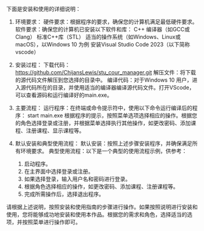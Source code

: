 下面是安装和使用的详细说明：

1. 环境要求：
   硬件要求：根据程序的要求，确保您的计算机满足最低硬件要求。
   软件要求：确保您的计算机已安装以下软件和库：
     C++ 编译器（如GCC或Clang）
     标准C++库（STL）
     适当的操作系统（如Windows、Linux或macOS），以Windows 10 为例
	 安装Visual Studio Code 2023（以下简称vscode）

2. 安装过程：
   下载代码：https://github.com/ChijansLewis/stu_cour_manager.git
   解压文件：将下载的源代码文件解压到您选择的目录中。
   编译代码：对于Windows 10 用户，进入源代码所在的目录，并使用适当的编译器编译源代码文件。打开VScode，可以查看源码和运行编译好的main.exe。 

3. 主要流程：
   运行程序：在终端或命令提示符中，使用以下命令运行编译后的程序：
     start main.exe
   根据程序的提示，按照菜单选项选择相应的操作。根据您的角色选择登录或注册，并根据菜单选择执行其他操作，如更改密码、添加课程、注册课程、显示课程等。

4. 默认安装和典型使用流程：
   默认安装：按照上述步骤安装程序，并确保满足所有环境要求。
   典型使用流程：以下是一个典型的使用流程示例，供参考：
     1. 启动程序。
     2. 在主界面中选择登录或注册。
     3. 如果选择登录，输入用户名和密码进行登录。
     4. 根据角色选择相应的操作，如更改密码、添加课程、注册课程等。
     5. 完成所需操作后，选择退出程序。

请根据上述说明，按照安装和使用指南的步骤进行操作。如果按照说明进行安装和使用，您将能够成功地安装和使用本作品。根据您的需求和角色，选择适当的选项，并按照菜单进行操作即可。

